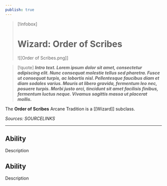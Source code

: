 ```yaml
---
publish: true
---
```

> [!infobox]
> # Wizard: Order of Scribes
> ![[Order of Scribes.png]]

> [!quote]
> **_Intro text. Lorem ipsum dolor sit amet, consectetur adipiscing elit. Nunc consequat molestie tellus sed pharetra. Fusce ut consequat turpis, ac lobortis nisl. Pellentesque faucibus diam et diam sodales varius. Mauris at libero gravida, fermentum leo nec, posuere turpis. Morbi justo orci, tincidunt sit amet facilisis finibus, fermentum luctus neque. Vivamus sagittis massa ut placerat mollis._**

The **Order of Scribes** Arcane Tradition is a [[Wizard]] subclass.

*Sources: SOURCELINKS*
***
## Ability
Description
## Ability
Description